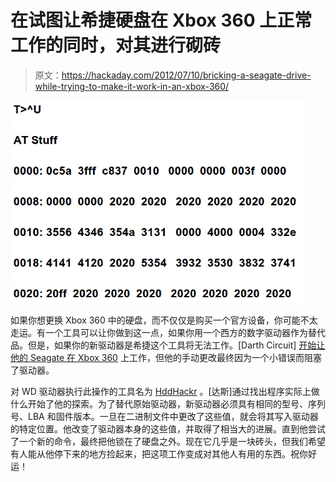 # 在试图让希捷硬盘在 Xbox 360 上正常工作的同时，对其进行砌砖

> 原文：<https://hackaday.com/2012/07/10/bricking-a-seagate-drive-while-trying-to-make-it-work-in-an-xbox-360/>

![](img/5f0f8113ec4c07cbc57168c347e24bd9.png "seagate-hard-drive-editing-for-xbox-360")

如果你想更换 Xbox 360 中的硬盘，而不仅仅是购买一个官方设备，你可能不太走运。有一个工具可以让你做到这一点，如果你用一个西方的数字驱动器作为替代品。但是，如果你的新驱动器是希捷这个工具将无法工作。[Darth Circuit] [开始让他的 Seagate 在 Xbox 360](http://darthcircuit.wordpress.com/2012/07/05/hacking-a-seagate-hard-drive-to-work-in-the-xbox-360/) 上工作，但他的手动更改最终因为一个小错误而阻塞了驱动器。

对 WD 驱动器执行此操作的工具名为 [HddHackr](http://www.xboxhacker.org/index.php?topic=11813.0) 。[达斯]通过找出程序实际上做什么开始了他的探索。为了替代原始驱动器，新驱动器必须具有相同的型号、序列号、LBA 和固件版本。一旦在二进制文件中更改了这些值，就会将其写入驱动器的特定位置。他改变了驱动器本身的这些值，并取得了相当大的进展。直到他尝试了一个新的命令，最终把他锁在了硬盘之外。现在它几乎是一块砖头，但我们希望有人能从他停下来的地方捡起来，把这项工作变成对其他人有用的东西。祝你好运！